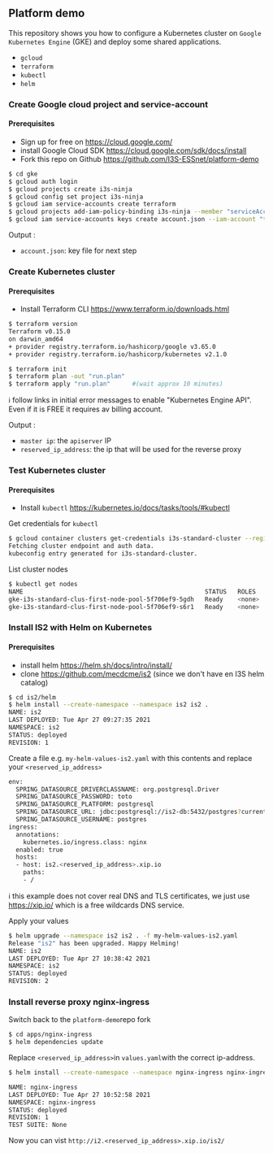 ## Platform demo

This repository shows you how to configure a Kubernetes cluster on `Google Kubernetes Engine` (GKE) and deploy some shared applications.

* `gcloud` 
* `terraform` 
* `kubectl`
* `helm` 

### Create Google cloud project and service-account
#### Prerequisites

* Sign up for free on https://cloud.google.com/
* install Google Cloud SDK https://cloud.google.com/sdk/docs/install
* Fork this repo on Github https://github.com/I3S-ESSnet/platform-demo

```sh
$ cd gke
$ gcloud auth login
$ gcloud projects create i3s-ninja
$ gcloud config set project i3s-ninja
$ gcloud iam service-accounts create terraform
$ gcloud projects add-iam-policy-binding i3s-ninja --member "serviceAccount:terraform@i3s-$ $ ninja.iam.gserviceaccount.com" --role "roles/owner"
$ gcloud iam service-accounts keys create account.json --iam-account "terraform@i3s-$ ninja.iam.gserviceaccount.com"
```

Output : 
* `account.json`: key file for next step

### Create Kubernetes cluster
#### Prerequisites

* Install Terraform CLI https://www.terraform.io/downloads.html


```sh
$ terraform version
Terraform v0.15.0
on darwin_amd64
+ provider registry.terraform.io/hashicorp/google v3.65.0
+ provider registry.terraform.io/hashicorp/kubernetes v2.1.0

$ terraform init
$ terraform plan -out "run.plan"
$ terraform apply "run.plan"      #(wait approx 10 minutes)
```
:information_source: follow links in initial error messages to enable "Kubernetes Engine API". Even if it is FREE it requires av billing account.

Output : 
* `master ip`: the `apiserver` IP 
* `reserved_ip_address`: the ip that will be used for the reverse proxy

### Test Kubernetes cluster

#### Prerequisites
* Install `kubectl` https://kubernetes.io/docs/tasks/tools/#kubectl

Get credentials for `kubectl`
````sh
$ gcloud container clusters get-credentials i3s-standard-cluster --region europe-west1-b
Fetching cluster endpoint and auth data.
kubeconfig entry generated for i3s-standard-cluster.
````

List cluster nodes
````sh
$ kubectl get nodes  
NAME                                                  STATUS   ROLES    AGE     VERSION
gke-i3s-standard-clus-first-node-pool-5f706ef9-5gdh   Ready    <none>   7m42s   v1.18.16-gke.502
gke-i3s-standard-clus-first-node-pool-5f706ef9-s6r1   Ready    <none>   7m43s   v1.18.16-gke.502
````

### Install IS2 with Helm on Kubernetes

#### Prerequisites
* install helm https://helm.sh/docs/intro/install/
* clone https://github.com/mecdcme/is2 (since we don't have en I3S helm catalog)

````sh
$ cd is2/helm
$ helm install --create-namespace --namespace is2 is2 .
NAME: is2
LAST DEPLOYED: Tue Apr 27 09:27:35 2021
NAMESPACE: is2
STATUS: deployed
REVISION: 1
````

Create a file e.g. `my-helm-values-is2.yaml` with this contents and replace  your `<reserved_ip_address>`
````sh
env:
  SPRING_DATASOURCE_DRIVERCLASSNAME: org.postgresql.Driver
  SPRING_DATASOURCE_PASSWORD: toto
  SPRING_DATASOURCE_PLATFORM: postgresql
  SPRING_DATASOURCE_URL: jdbc:postgresql://is2-db:5432/postgres?currentSchema=is2
  SPRING_DATASOURCE_USERNAME: postgres
ingress:
  annotations:
    kubernetes.io/ingress.class: nginx
  enabled: true
  hosts:
  - host: is2.<reserved_ip_address>.xip.io
    paths:
    - /
````

:information_source: this example does not cover real DNS and TLS certificates, we just use https://xip.io/ which is a free wildcards DNS service.

Apply your values
````sh
$ helm upgrade --namespace is2 is2 . -f my-helm-values-is2.yaml
Release "is2" has been upgraded. Happy Helming!
NAME: is2
LAST DEPLOYED: Tue Apr 27 10:38:42 2021
NAMESPACE: is2
STATUS: deployed
REVISION: 2
```` 

### Install reverse proxy nginx-ingress

Switch back to the `platform-demo`repo fork

````sh
$ cd apps/nginx-ingress
$ helm dependencies update
`````

Replace `<reserved_ip_address>`in `values.yaml`with the correct ip-address.

````sh
$ helm install --create-namespace --namespace nginx-ingress nginx-ingress .

NAME: nginx-ingress
LAST DEPLOYED: Tue Apr 27 10:52:58 2021
NAMESPACE: nginx-ingress
STATUS: deployed
REVISION: 1
TEST SUITE: None
`````

Now you can vist `http://i2.<reserved_ip_address>.xip.io/is2/`